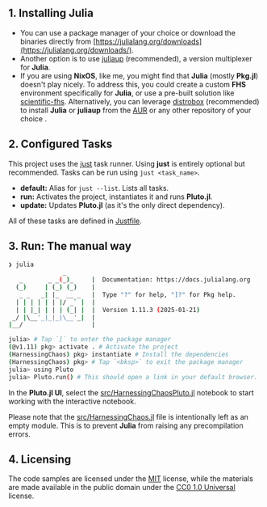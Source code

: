 ## 1. Installing Julia

- You can use a package manager of your choice or download the binaries directly
  from [https://julialang.org/downloads](https://julialang.org/downloads/).
- Another option is to use [juliaup](https://github.com/JuliaLang/juliaup/)
  (recommended), a version multiplexer for **Julia**.
- If you are using **NixOS**, like me, you might find that **Julia** (mostly
  **Pkg.jl**) doesn't play nicely. To address this, you could create a custom
  **FHS** environment specifically for **Julia**, or use a pre-built solution
  like [scientific-fhs](https://github.com/olynch/scientific-fhs).
  Alternatively, you can leverage
  [distrobox](https://github.com/89luca89/distrobox) (recommended) to install
  **Julia** or **juliaup** from the [AUR](https://aur.archlinux.org) or any
  other repository of your choice .

## 2. Configured Tasks

This project uses the [just](https://github.com/casey/just) task runner. Using
**just** is entirely optional but recommended. Tasks can be run using
`just <task_name>`.

- **default:** Alias for `just --list`. Lists all tasks.
- **run:** Activates the project, instantiates it and runs **Pluto.jl**.
- **update:** Updates **Pluto.jl** (as it's the only direct dependency).

All of these tasks are defined in [Justfile](./Justfile).

## 3. Run: The manual way

```sh
❯ julia
               _
   _       _ _(_)_     |  Documentation: https://docs.julialang.org
  (_)     | (_) (_)    |
   _ _   _| |_  __ _   |  Type "?" for help, "]?" for Pkg help.
  | | | | | | |/ _` |  |
  | | |_| | | | (_| |  |  Version 1.11.3 (2025-01-21)
 _/ |\__'_|_|_|\__'_|  |
|__/                   |

julia> # Tap `]` to enter the package manager
(@v1.11) pkg> activate . # Activate the project
(HarnessingChaos) pkg> instantiate # Install the dependencies
(HarnessingChaos) pkg> # Tap `<bksp>` to exit the package manager
julia> using Pluto
julia> Pluto.run() # This should open a link in your default browser.
```

In the **Pluto.jl UI**, select the
[src/HarnessingChaosPluto.jl](src/HarnessingChaosPluto.jl) notebook to start
working with the interactive notebook.

Please note that the [src/HarnessingChaos.jl](src/HarnessingChaos.jl) file is
intentionally left as an empty module. This is to prevent **Julia** from raising
any precompilation errors.

## 4. Licensing

The code samples are licensed under the [MIT](../../LICENSE-MIT) license, while
the materials are made available in the public domain under the
[CC0 1.0 Universal](../../LICENSE-CC0) license.
